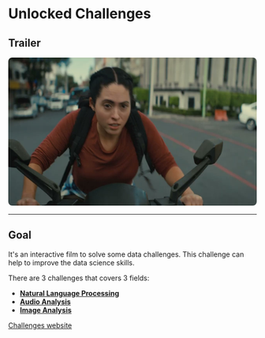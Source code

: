 # Unlocked Challenges

## Trailer

<a href="https://www.youtube.com/watch?v=amAcnesmUDI" target="_blank">
 <img src="./assets/img/00.jpg" alt="Watch the video" width="600" height="300" style="border-radius: 8px 8px"/>
</a>

---

## Goal

It's an interactive film to solve some data challenges.
This challenge can help to improve the data science skills.

There are 3 challenges that covers 3 fields:

- [**Natural Language Processing**](./challenge_2/)
- [**Audio Analysis**](./challenge_3)
- [**Image Analysis**](./challenge_4)

[Challenges website](https://www.hp.com/us-en/workstations/industries/data-science/unlocked-with-z.html)
